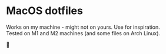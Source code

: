 # MacOS dotfiles
Works on my machine - might not on yours. Use for inspiration.  
Tested on M1 and M2 machines (and some files on Arch Linux).


